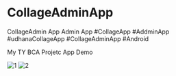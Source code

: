 # CollageAdminApp
CollageAdmin App
Admin App
#CollageApp
#AddminApp
#udhanaCollageApp
#CollageAdminApp
#Android

My TY BCA Projetc App Demo

![1](https://user-images.githubusercontent.com/61049331/154735328-47ff6191-b147-4175-be8e-87b6fdc9f826.PNG)
![2](https://user-images.githubusercontent.com/61049331/154735339-aaa338aa-b09c-4899-a57f-9083a4bceabd.PNG)
